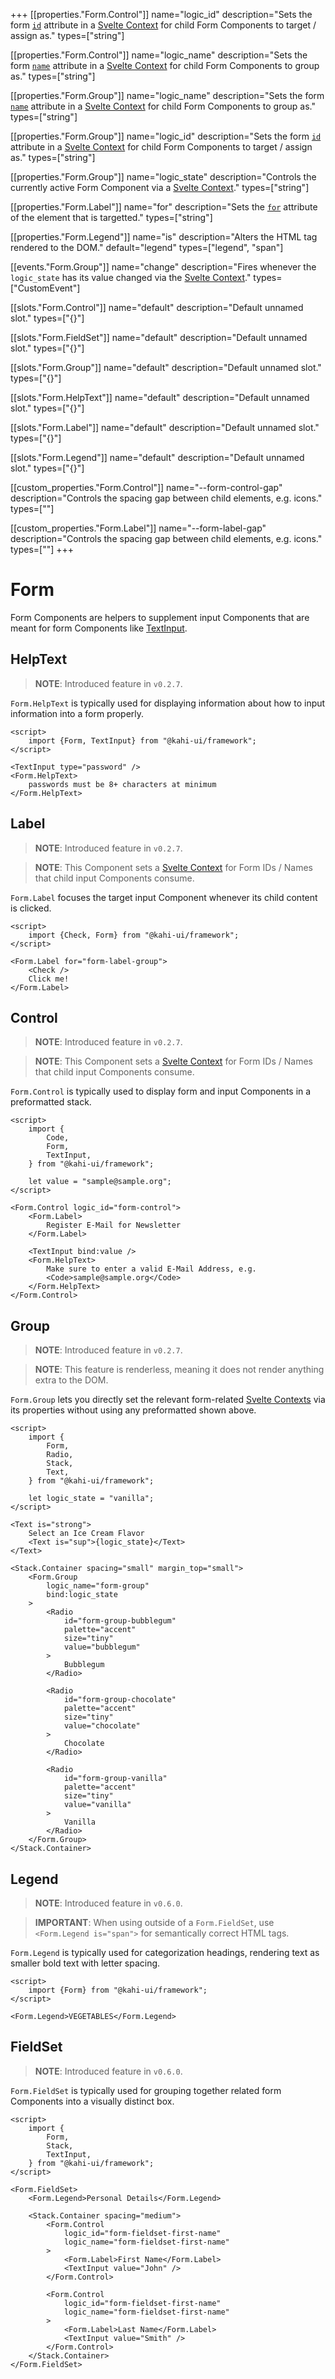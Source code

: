 +++
[[properties."Form.Control"]]
name="logic_id"
description="Sets the form [`id`](https://developer.mozilla.org/en-US/docs/Web/HTML/Element/input#attr-id) attribute in a [Svelte Context](https://svelte.dev/docs#setContext) for child Form Components to target / assign as."
types=["string"]

[[properties."Form.Control"]]
name="logic_name"
description="Sets the form [`name`](https://developer.mozilla.org/en-US/docs/Web/HTML/Element/input#attr-name) attribute in a [Svelte Context](https://svelte.dev/docs#setContext) for child Form Components to group as."
types=["string"]

[[properties."Form.Group"]]
name="logic_name"
description="Sets the form [`name`](https://developer.mozilla.org/en-US/docs/Web/HTML/Element/input#attr-name) attribute in a [Svelte Context](https://svelte.dev/docs#setContext) for child Form Components to group as."
types=["string"]

[[properties."Form.Group"]]
name="logic_id"
description="Sets the form [`id`](https://developer.mozilla.org/en-US/docs/Web/HTML/Element/input#attr-id) attribute in a [Svelte Context](https://svelte.dev/docs#setContext) for child Form Components to target / assign as."
types=["string"]

[[properties."Form.Group"]]
name="logic_state"
description="Controls the currently active Form Component via a [Svelte Context](https://svelte.dev/docs#setContext)."
types=["string"]

[[properties."Form.Label"]]
name="for"
description="Sets the [`for`](https://developer.mozilla.org/en-US/docs/Web/HTML/Element/label#attr-for) attribute of the element that is targetted."
types=["string"]

[[properties."Form.Legend"]]
name="is"
description="Alters the HTML tag rendered to the DOM."
default="legend"
types=["legend", "span"]

[[events."Form.Group"]]
name="change"
description="Fires whenever the `logic_state` has its value changed via the [Svelte Context](https://svelte.dev/docs#setContext)."
types=["CustomEvent<void>"]

[[slots."Form.Control"]]
name="default"
description="Default unnamed slot."
types=["{}"]

[[slots."Form.FieldSet"]]
name="default"
description="Default unnamed slot."
types=["{}"]

[[slots."Form.Group"]]
name="default"
description="Default unnamed slot."
types=["{}"]

[[slots."Form.HelpText"]]
name="default"
description="Default unnamed slot."
types=["{}"]

[[slots."Form.Label"]]
name="default"
description="Default unnamed slot."
types=["{}"]

[[slots."Form.Legend"]]
name="default"
description="Default unnamed slot."
types=["{}"]

[[custom_properties."Form.Control"]]
name="--form-control-gap"
description="Controls the spacing gap between child elements, e.g. icons."
types=["<length>"]

[[custom_properties."Form.Label"]]
name="--form-label-gap"
description="Controls the spacing gap between child elements, e.g. icons."
types=["<length>"]
+++

# Form

Form Components are helpers to supplement input Components that are meant for form Components like [TextInput](./textinput.md).

## HelpText

> **NOTE**: Introduced feature in `v0.2.7`.

`Form.HelpText` is typically used for displaying information about how to input information into a form properly.

```svelte {title="Form HelpText" mode="repl"}
<script>
    import {Form, TextInput} from "@kahi-ui/framework";
</script>

<TextInput type="password" />
<Form.HelpText>
    passwords must be 8+ characters at minimum
</Form.HelpText>
```

## Label

> **NOTE**: Introduced feature in `v0.2.7`.

> **NOTE**: This Component sets a [Svelte Context](https://svelte.dev/docs#setContext) for Form IDs / Names that child input Components consume.

`Form.Label` focuses the target input Component whenever its child content is clicked.

```svelte {title="Form Label" mode="repl"}
<script>
    import {Check, Form} from "@kahi-ui/framework";
</script>

<Form.Label for="form-label-group">
    <Check />
    Click me!
</Form.Label>
```

## Control

> **NOTE**: Introduced feature in `v0.2.7`.

> **NOTE**: This Component sets a [Svelte Context](https://svelte.dev/docs#setContext) for Form IDs / Names that child input Components consume.

`Form.Control` is typically used to display form and input Components in a preformatted stack.

```svelte {title="Form Control" mode="repl"}
<script>
    import {
        Code,
        Form,
        TextInput,
    } from "@kahi-ui/framework";

    let value = "sample@sample.org";
</script>

<Form.Control logic_id="form-control">
    <Form.Label>
        Register E-Mail for Newsletter
    </Form.Label>

    <TextInput bind:value />
    <Form.HelpText>
        Make sure to enter a valid E-Mail Address, e.g.
        <Code>sample@sample.org</Code>
    </Form.HelpText>
</Form.Control>
```

## Group

> **NOTE**: Introduced feature in `v0.2.7`.

> **NOTE**: This feature is renderless, meaning it does not render anything extra to the DOM.

`Form.Group` lets you directly set the relevant form-related [Svelte Contexts](https://svelte.dev/docs#setContext) via its properties without using any preformatted shown above.

```svelte {title="Form Group" mode="repl"}
<script>
    import {
        Form,
        Radio,
        Stack,
        Text,
    } from "@kahi-ui/framework";

    let logic_state = "vanilla";
</script>

<Text is="strong">
    Select an Ice Cream Flavor
    <Text is="sup">{logic_state}</Text>
</Text>

<Stack.Container spacing="small" margin_top="small">
    <Form.Group
        logic_name="form-group"
        bind:logic_state
    >
        <Radio
            id="form-group-bubblegum"
            palette="accent"
            size="tiny"
            value="bubblegum"
        >
            Bubblegum
        </Radio>

        <Radio
            id="form-group-chocolate"
            palette="accent"
            size="tiny"
            value="chocolate"
        >
            Chocolate
        </Radio>

        <Radio
            id="form-group-vanilla"
            palette="accent"
            size="tiny"
            value="vanilla"
        >
            Vanilla
        </Radio>
    </Form.Group>
</Stack.Container>
```

## Legend

> **NOTE**: Introduced feature in `v0.6.0`.

> **IMPORTANT**: When using outside of a `Form.FieldSet`, use `<Form.Legend is="span">` for semantically correct HTML tags.

`Form.Legend` is typically used for categorization headings, rendering text as smaller bold text with letter spacing.

```svelte {title="Form Legend" mode="repl"}
<script>
    import {Form} from "@kahi-ui/framework";
</script>

<Form.Legend>VEGETABLES</Form.Legend>
```

## FieldSet

> **NOTE**: Introduced feature in `v0.6.0`.

`Form.FieldSet` is typically used for grouping together related form Components into a visually distinct box.

```svelte {title="Form Legend" mode="repl"}
<script>
    import {
        Form,
        Stack,
        TextInput,
    } from "@kahi-ui/framework";
</script>

<Form.FieldSet>
    <Form.Legend>Personal Details</Form.Legend>

    <Stack.Container spacing="medium">
        <Form.Control
            logic_id="form-fieldset-first-name"
            logic_name="form-fieldset-first-name"
        >
            <Form.Label>First Name</Form.Label>
            <TextInput value="John" />
        </Form.Control>

        <Form.Control
            logic_id="form-fieldset-first-name"
            logic_name="form-fieldset-first-name"
        >
            <Form.Label>Last Name</Form.Label>
            <TextInput value="Smith" />
        </Form.Control>
    </Stack.Container>
</Form.FieldSet>
```
